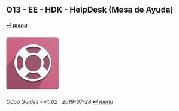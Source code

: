 ## O13 - EE - HDK - HelpDesk (Mesa de Ayuda)
#### [_&#x23CE; menu_](/o13/ee/o13-ee-guides_menu.md)  
### ![hdk](/doc/img/helpdesk.png)
	
###### Odoo Guides - v1_02 &nbsp; 2019-07-28  [_&#x23CE; menu_](/o13/ee/o13-ee-guides_menu.md)  
